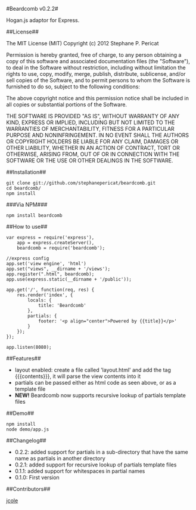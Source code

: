 #Beardcomb v0.2.2#

Hogan.js adaptor for Express.

##License##

The MIT License (MIT)
Copyright (c) 2012 Stephane P. Pericat

Permission is hereby granted, free of charge, to any person obtaining a copy of this software and associated documentation files (the "Software"), to deal in the Software without restriction, including without limitation the rights to use, copy, modify, merge, publish, distribute, sublicense, and/or sell copies of the Software, and to permit persons to whom the Software is furnished to do so, subject to the following conditions:

The above copyright notice and this permission notice shall be included in all copies or substantial portions of the Software.

THE SOFTWARE IS PROVIDED "AS IS", WITHOUT WARRANTY OF ANY KIND, EXPRESS OR IMPLIED, INCLUDING BUT NOT LIMITED TO THE WARRANTIES OF MERCHANTABILITY, FITNESS FOR A PARTICULAR PURPOSE AND NONINFRINGEMENT. IN NO EVENT SHALL THE AUTHORS OR COPYRIGHT HOLDERS BE LIABLE FOR ANY CLAIM, DAMAGES OR OTHER LIABILITY, WHETHER IN AN ACTION OF CONTRACT, TORT OR OTHERWISE, ARISING FROM, OUT OF OR IN CONNECTION WITH THE SOFTWARE OR THE USE OR OTHER DEALINGS IN THE SOFTWARE.

##Installation##

    git clone git://github.com/stephanepericat/beardcomb.git
    cd beardcomb/
    npm install
    
###Via NPM###

    npm install beardcomb
    
##How to use##

    var express = require('express'),
        app = express.createServer(),
        beardcomb = require('beardcomb');
    
    //express config
    app.set('view engine', 'html')
    app.set("views", __dirname + '/views');
    app.register(".html", beardcomb);
    app.use(express.static(__dirname + '/public'));

    app.get('/', function(req, res) {
        res.render('index', {
            locals: {
                title: 'Beardcomb'
            },
            partials: {
                footer: '<p align="center">Powered by {{title}}</p>'
            }
        });    
    });

    app.listen(8080);

##Features##

- layout enabled: create a file called 'layout.html' and add the tag {{{contents}}}, it will parse the view contents into it
- partials can be passed either as html code as seen above, or as a template file
- <b>NEW!</b> Beardcomb now supports recursive lookup of partials template files

##Demo##

    npm install
    node demo/app.js

##Changelog##

- 0.2.2: added support for partials in a sub-directory that have the same name as partials in another directory
- 0.2.1: added support for recursive lookup of partials template files
- 0.1.1: added support for whitespaces in partial names
- 0.1.0: First version

##Contributors##

[jcole](https://github.com/jcole)
